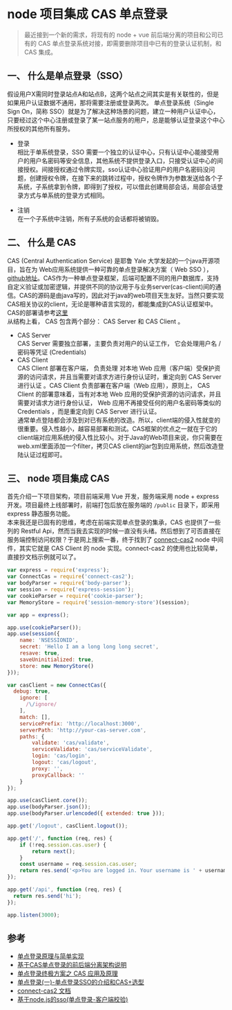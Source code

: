 # node 项目集成 CAS 单点登录
> 最近接到一个新的需求，将现有的 node + vue 前后端分离的项目和公司已有的 CAS 单点登录系统对接，即需要删除项目中已有的登录认证机制，和 CAS 集成。

## 一、 什么是单点登录（SSO）
假设用户X需同时登录站点A和站点B，这两个站点之间其实是有关联性的，但是如果用户认证数据不通用，那将需要注册或登录两次。
单点登录系统（Single Sign On，简称 SSO）就是为了解决这种场景的问题，建立一种用户认证中心，只要经过这个中心注册或登录了某一站点服务的用户，总是能够认证登录这个中心所授权的其他所有服务。

- 登录    
    相比于单系统登录，SSO 需要一个独立的认证中心，只有认证中心能接受用户的用户名密码等安全信息，其他系统不提供登录入口，只接受认证中心的间接授权。间接授权通过令牌实现，sso认证中心验证用户的用户名密码没问题，创建授权令牌，在接下来的跳转过程中，授权令牌作为参数发送给各个子系统，子系统拿到令牌，即得到了授权，可以借此创建局部会话，局部会话登录方式与单系统的登录方式相同。

- 注销    
    在一个子系统中注销，所有子系统的会话都将被销毁。

## 二、 什么是 CAS
CAS (Central Authentication Service) 是耶鲁 Yale 大学发起的一个java开源项目，旨在为 Web应用系统提供一种可靠的单点登录解决方案（ Web SSO ），[github地址](https://github.com/apereo/cas)。CAS作为一种单点登录框架，后端可配置不同的用户数据库，支持自定义验证或加密逻辑，并提供不同的协议用于与业务server(cas-client)间的通信。CAS的源码是由java写的，因此对于java的web项目天生友好。当然只要实现CAS相关协议的client，无论是哪种语言实现的，都能集成到CAS认证框架中。CAS的部署请参考[这里](https://blog.csdn.net/zzq900503/article/details/54693267)     
从结构上看， CAS 包含两个部分： CAS Server 和 CAS Client 。
- CAS Server    
    CAS Server 需要独立部署，主要负责对用户的认证工作， 它会处理用户名 / 密码等凭证 (Credentials)
- CAS Client    
    CAS Client 部署在客户端， 负责处理 对本地 Web 应用（客户端）受保护资源的访问请求，并且当需要对请求方进行身份认证时，重定向到 CAS Server 进行认证 。CAS Client 负责部署在客户端（Web 应用），原则上， CAS Client 的部署意味着，当有对本地 Web 应用的受保护资源的访问请求，并且需要对请求方进行身份认证， Web 应用不再接受任何的用户名密码等类似的 Credentials ，而是重定向到 CAS Server 进行认证。     
    通常单点登陆都会涉及到对已有系统的改造。所以，client端的侵入性就变的很重要。侵入性越小，越容易部署和测试。CAS框架的优点之一就在于它的client端对应用系统的侵入性比较小。对于Java的Web项目来说，你只需要在web.xml里面添加一个filter，拷贝CAS client的jar包到应用系统，然后改造登陆认证过程即可。


## 三、 node 项目集成 CAS
首先介绍一下项目架构，项目前端采用 Vue 开发，服务端采用 node + express 开发。项目最终上线部署时，前端打包后放在服务端的 `/public` 目录下，即采用 express 静态服务功能。        
本来我还是已固有的思维，考虑在前端实现单点登录的集承，CAS 也提供了一些列的 Restful Api，然而当我去实现的时候一直没有头绪。然后想到了可否直接在服务端控制访问权限？于是网上搜索一番，终于找到了 [connect-cas2](https://github.com/TencentWSRD/connect-cas2) node 中间件，其实它就是 CAS Client 的 node 实现。connect-cas2 的使用也比较简单，直接抄文档示例就可以了。
```js
var express = require('express');
var ConnectCas = require('connect-cas2');
var bodyParser = require('body-parser');
var session = require('express-session');
var cookieParser = require('cookie-parser');
var MemoryStore = require('session-memory-store')(session);

var app = express();

app.use(cookieParser());
app.use(session({
    name: 'NSESSIONID',
    secret: 'Hello I am a long long long secret',
    resave: true,
    saveUninitialized: true,
    store: new MemoryStore()
}));

var casClient = new ConnectCas({
  debug: true,
    ignore: [
      /\/ignore/
    ],
    match: [],
    servicePrefix: 'http://localhost:3000',
    serverPath: 'http://your-cas-server.com',
    paths: {
        validate: 'cas/validate',
        serviceValidate: 'cas/serviceValidate',
        login: 'cas/login',
        logout: 'cas/logout',
        proxy: '',
        proxyCallback: ''
    }
});

app.use(casClient.core());
app.use(bodyParser.json());
app.use(bodyParser.urlencoded({ extended: true }));

app.get('/logout', casClient.logout());

app.get('/', function (req, res) {
    if (!req.session.cas.user) {
        return next();
    }
    const username = req.session.cas.user;
    return res.send('<p>You are logged in. Your username is ' + username + '. <a href="/logout">Log Out</a></p>');
});

app.get('/api', function (req, res) {
  return res.send('hi');
});

app.listen(3000);
```

## 参考
- [单点登录原理与简单实现](https://mp.weixin.qq.com/s?__biz=MzU5NTAzNjM0Mw==&mid=2247485480&idx=2&sn=5690b9f36f332bf4e350190ee8bd145f&chksm=fe7959f0c90ed0e600f597c4224a4a9e6c853a193c394e126bad53c80de95be40fd6117194bf&scene=21)
- [基于CAS单点登录的前后端分离架构说明](https://www.imooc.com/article/48995)
- [单点登录终极方案之 CAS 应用及原理](https://blog.csdn.net/xiamiflying/article/details/82794422)
- [单点登录(一)-单点登录SSO的介绍和CAS+选型](https://blog.csdn.net/zzq900503/article/details/54646828)
- [connect-cas2 文档](https://github.com/TencentWSRD/connect-cas2/blob/master/README.zh.md)
- [基于node.js的sso(单点登录-客户端校验)](https://www.jianshu.com/p/097f60be55f0)
